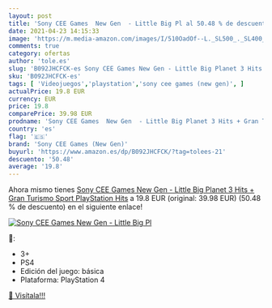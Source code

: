 ```yaml
---
layout: post
title: 'Sony CEE Games  New Gen  - Little Big Pl al 50.48 % de descuento'
date: 2021-04-23 14:15:33
image: 'https://m.media-amazon.com/images/I/510OadOf--L._SL500_._SL400_.jpg'
comments: true
category: ofertas
author: 'tole.es'
slug: 'B092JHCFCK-es Sony CEE Games New Gen - Little Big Planet 3 Hits + Gran...'
sku: 'B092JHCFCK-es'
tags: [ 'Videojuegos','playstation','sony cee games (new gen)', ]
actualPrice: 19.8 EUR
currency: EUR
price: 19.8
comparePrice: 39.98 EUR
prodname: 'Sony CEE Games  New Gen  - Little Big Planet 3 Hits + Gran Turismo Sport PlayStation Hits'
country: 'es'
flag: '🇪🇸'
brand: 'Sony CEE Games (New Gen)'
buyurl: 'https://www.amazon.es/dp/B092JHCFCK/?tag=tolees-21'
descuento: '50.48'
average: '19.8'
---
```


Ahora mismo tienes [Sony CEE Games  New Gen  - Little Big Planet 3 Hits + Gran Turismo Sport PlayStation Hits](https://www.amazon.es/dp/B092JHCFCK/?tag=tolees-21) a 19.8 EUR (original: 39.98 EUR) (50.48 %  de descuento) en el siguiente enlace!

[![Sony CEE Games  New Gen  - Little Big Pl](https://m.media-amazon.com/images/I/510OadOf--L._SL500_._SL400_.jpg)](https://www.amazon.es/dp/B092JHCFCK/?tag=tolees-21)

🔎:

- 3+
- PS4
- Edición del juego: básica
- Plataforma: PlayStation 4

[🛒 Visítala!!!](https://www.amazon.es/dp/B092JHCFCK/?tag=tolees-21)
